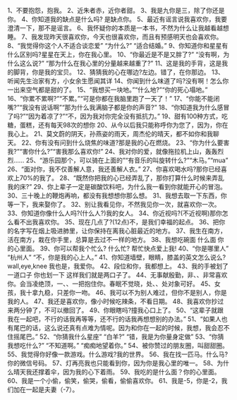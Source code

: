 1、不要抱怨，抱我。
2、近朱者赤，近你者甜。
3、我是九你是三，除了你还是你。
4、你知道我的缺点是什么吗? 是缺点你。
5、最近有谣言说我喜欢你，我要澄清一下，那不是谣言。
6、我怀疑你的本质是一本书，不然为什么让我越看越想睡。
7、我发现昨天很喜欢你，今天也很喜欢你，而且有预感明天也会喜欢你。
8、“我觉得你这个人不适合谈恋爱” “为什么?” “适合结婚。”
9、你知道你和星星有什么区别吗?星星在天上，你在我心里。
10、“你最近是不是又胖了?” “没有啊，为什么这么说?” “那为什么在我心里的分量越来越重了?”
11、这是我的手背，这是我的脚背，你是我的宝贝。
12、猜猜我的心在哪边?左边。错了，在你那边。
13、听闻先生治家有方，小女余生愿闻其详
14、你闻到什么味道了吗?没有啊！怎么你一出来空气都是甜的了。
15、“我想买一块地。”“什么地?”“你的死心塌地。”
16、“你累不累啊?”“不累。”“可是你都在我脑里跑了一天了！”
17、“你能不能闭嘴?”“我没有说话啊”“那为什么我满脑子都是你的声音?”
18、“你知道我为什么感冒了吗?”“因为着凉了?”“不，因为我对你完全没有抵抗力。”
19、甜有100种方式，吃糖，蛋糕，还有每天98次的想你
20、从今以后我只能称呼你为您了，因为，你在我心上。
21、莫文蔚的阴天，孙燕姿的雨天，周杰伦的晴天，都不如你和我聊天。
22、你有没有问到什么烧焦的味道?那是我的心在燃烧。
23、“你为什么要害我?”“害你什么?”“害我那么喜欢你!”
24、我对你的爱，就像拖拉机上山，轰轰烈烈……
25、“游乐园那个，可以骑在上面的”“有音乐的叫旋转什么?”“木马。”“mua”
26、“面对你，我不仅善解人意，我还善解人衣。”
27、你喜欢喝水吗?那你已经喜欢上70%的我了。
28、“既然你把我的心已经弄乱了，那你打算什么时候来弄乱我的床?”
29、你上辈子一定是碳酸饮料吧，为什么我一看到你就能开心的冒泡。
30、三十晚上的鞭炮再响，都没有我想想你那么想。
31、我想去取一下东西，你等一下，我来娶你了。
32、别让我看见你，不然我见你一次，就喜欢你一次。
33、你知道你像什么人吗?(什么人?)我的女人。
34、你近视吗?(不近视啊)那你怎么看不出我喜欢你。
35、现在几点了?(12点)不，是我们幸福的起点。
36、把你的名字写在烟上吸进肺里，让你保持在离我心脏最近的地方。
37、我生在南方，活在南方，栽在你手里，总算是去过不一样的地方。
38、我想吃碗面 什么面 你的心里面。
39、你可以帮我个忙么? 什么忙? 帮忙快点爱上我!
40、“你是哪里人” “杭州人” “不，你是我的心上人。”
41、你知道墙壁，眼睛，膝盖的英文怎么说么? wall,eye,knee 我也是，我爱你。
42、段位和你，我都想上。
43、我的手被划了一道口子 你也划一下 这样我们就是两口子了。
44、无事献殷勤，非、、非常喜欢你。会当凌绝顶，一、、一把抱住你。春眠不觉晓，处、、处对象可好。
45、女孩，我十拿九稳，只差你一吻。
46、我可以不为别人难过，但你不是别人，你是我的人。
47、我还是喜欢你，像小时候吃辣条，不看日期。
48、我喜欢你抄过来两分钟了，不可以撤回了。
49、你眼瞎吗?撞我心口上了。
50、“这辈子就跟我在一起吧，不行的话我再等等，还不行的话我再想想别的办法。”
51、“如果人也有尾巴的话，这么说还真有点难为情呢。因为和你在一起的时候，我想，我会忍不住摇尾巴。”
52、“你猜我什么星座” “白羊?” “错，我是为你量身定做”
53、“你猜我想吃什么?” “不知道啊。” “痴痴地望着你。”
54、被你赞过的朋友圈，叫甜甜圈。
55、我觉得你好像一款游戏。什么游戏?我的世界。
56、我在找一匹马。什么马?你的微信号码。
57、灯再亮我也只能看到你，因为你是我心里的唯一。
58、为什么晴天我还撑着伞，因为我的心下着雨。
59、我吃的是什么面？你的心里面。
60、我是一个小偷，偷笑，偷哭，偷看，偷偷喜欢你。
61、我是-5，你是-2，我们加在一起是夫妻（-7）。